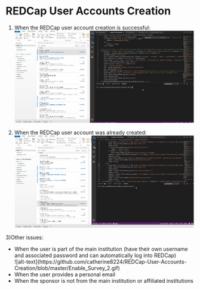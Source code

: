 # REDCap User Accounts Creation
1) When the REDCap user account creation is successful:
![](Enable_Survey_3.gif)

2) When the REDCap user account was already created:
![](Enable_Survey.gif)


3)Other issues:
<ul>
  <li>When the user is part of the main institution (have their own username and associated password and can automatically log into REDCap)</li>
![alt-text](https://github.com/catherine8224/REDCap-User-Accounts-Creation/blob/master/Enable_Survey_2.gif)
  <li> When the user provides a personal email </li>
  <li> When the sponsor is not from the main institution or affiliated institutions </li>
</ul>
